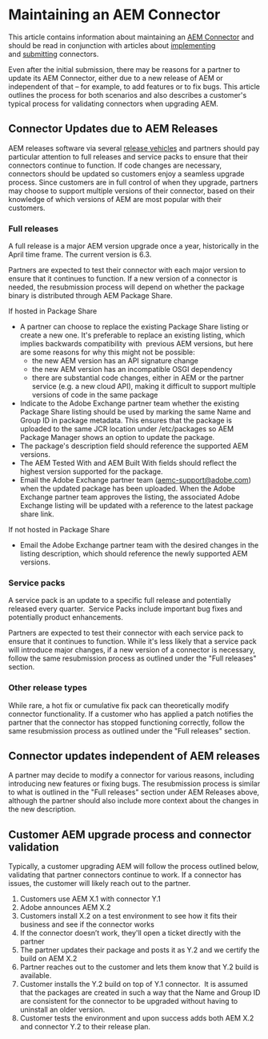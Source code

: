 Maintaining an AEM Connector
============================

This article contains information about maintaining an [AEM Connector](https://www.adobe.io/apis/experiencecloud/aem/aemconnectors.html) and should be read in conjunction with articles about [implementing](implement.md) and [submitting](submit.md) connectors.

Even after the initial submission, there may be reasons for a partner to update its AEM Connector, either due to a new release of AEM or independent of that – for example, to add features or to fix bugs. This article outlines the process for both scenarios and also describes a customer's typical process for validating connectors when upgrading AEM. 

Connector Updates due to AEM Releases
-------------------------------------

AEM releases software via several [release vehicles](https://experienceleague.adobe.com/docs/experience-manager-release-information/aem-release-updates/update-release-vehicle-definitions.html) and partners should pay particular attention to full releases and service packs to ensure that their connectors continue to function. If code changes are necessary, connectors should be updated so customers enjoy a seamless upgrade process. Since customers are in full control of when they upgrade, partners may choose to support multiple versions of their connector, based on their knowledge of which versions of AEM are most popular with their customers. 

### Full releases

A full release is a major AEM version upgrade once a year, historically in the April time frame. The current version is 6.3. 

Partners are expected to test their connector with each major version to ensure that it continues to function. If a new version of a connector is needed, the resubmission process will depend on whether the package binary is distributed through AEM Package Share.

If hosted in Package Share 

*   A partner can choose to replace the existing Package Share listing or create a new one. It's preferable to replace an existing listing, which implies backwards compatibility with  previous AEM versions, but here are some reasons for why this might not be possible:
    *   the new AEM version has an API signature change
    *   the new AEM version has an incompatible OSGI dependency
    *   there are substantial code changes, either in AEM or the partner service (e.g. a new cloud API), making it difficult to support multiple versions of code in the same package
*   Indicate to the Adobe Exchange partner team whether the existing Package Share listing should be used by marking the same Name and Group ID in package metadata. This ensures that the package is uploaded to the same JCR location under /etc/packages so AEM Package Manager shows an option to update the package.
*   The package's description field should reference the supported AEM versions.
*   The AEM Tested With and AEM Built With fields should reflect the highest version supported for the package. 
*   Email the Adobe Exchange partner team ([aemc-support@adobe.com](mailto:aemc-support@adobe.com)) when the updated package has been uploaded. When the Adobe Exchange partner team approves the listing, the associated Adobe Exchange listing will be updated with a reference to the latest package share link.

If not hosted in Package Share

*   Email the Adobe Exchange partner team with the desired changes in the listing description, which should reference the newly supported AEM versions. 

### Service packs

A service pack is an update to a specific full release and potentially released every quarter.  Service Packs include important bug fixes and potentially product enhancements.

Partners are expected to test their connector with each service pack to ensure that it continues to function. While it's less likely that a service pack will introduce major changes, if a new version of a connector is necessary, follow the same resubmission process as outlined under the "Full releases" section. 

### Other release types

While rare, a hot fix or cumulative fix pack can theoretically modify connector functionality. If a customer who has applied a patch notifies the partner that the connector has stopped functioning correctly, follow the same resubmission process as outlined under the "Full releases" section.

Connector updates independent of AEM releases
---------------------------------------------

A partner may decide to modify a connector for various reasons, including introducing new features or fixing bugs. The resubmission process is similar to what is outlined in the "Full releases" section under AEM Releases above, although the partner should also include more context about the changes in the new description. 

Customer AEM upgrade process and connector validation
-----------------------------------------------------

Typically, a customer upgrading AEM will follow the process outlined below, validating that partner connectors continue to work. If a connector has issues, the customer will likely reach out to the partner.

1.  Customers use AEM X.1 with connector Y.1
2.  Adobe announces AEM X.2
3.  Customers install X.2 on a test environment to see how it fits their business and see if the connector works
4.  If the connector doesn’t work, they'll open a ticket directly with the partner
5.  The partner updates their package and posts it as Y.2 and we certify the build on AEM X.2
6.  Partner reaches out to the customer and lets them know that Y.2 build is available.
7.  Customer installs the Y.2 build on top of Y.1 connector.  It is assumed that the packages are created in such a way that the Name and Group ID are consistent for the connector to be upgraded without having to uninstall an older version.
8.  Customer tests the environment and upon success adds both AEM X.2 and connector Y.2 to their release plan.
